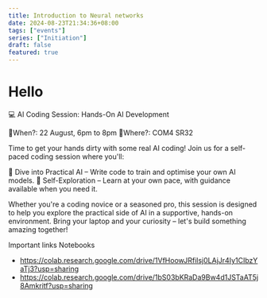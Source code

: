 ```yaml
---
title: Introduction to Neural networks
date: 2024-08-23T21:34:36+08:00
tags: ["events"]
series: ["Initiation"]
draft: false
featured: true
---
```


# Hello

💻 AI Coding Session: Hands-On AI Development

📆When?: 22 August, 6pm to 8pm
📍Where?: COM4 SR32

Time to get your hands dirty with some real AI coding! Join us for a self-paced coding session where you'll:

🚀 Dive into Practical AI – Write code to train and optimise your own AI models.
🧠 Self-Exploration – Learn at your own pace, with guidance available when you need it.

Whether you're a coding novice or a seasoned pro, this session is designed to help you explore the practical side of AI in a supportive, hands-on environment. Bring your laptop and your curiosity – let's build something amazing together!

Important links
Notebooks

- <https://colab.research.google.com/drive/1VfHoowJRfilsj0LAjJr4Iy1CIbzYaTj3?usp=sharing>
- <https://colab.research.google.com/drive/1bS03bKRaDa9Bw4d1JSTaAT5j8Amkritf?usp=sharing>
